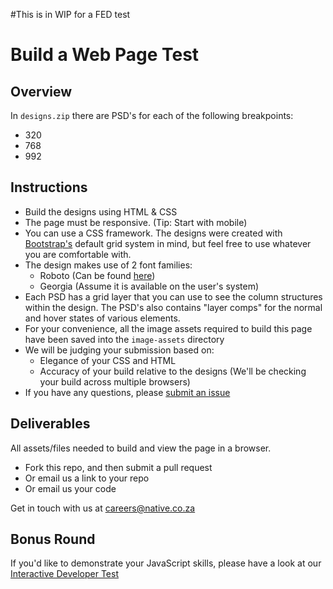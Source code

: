 #This is in WIP for a FED test

# Build a Web Page Test

## Overview

In `designs.zip` there are PSD's for each of the following breakpoints:

 - 320
 - 768
 - 992

## Instructions

 - Build the designs using HTML & CSS
 - The page must be responsive. (Tip: Start with mobile)
 - You can use a CSS framework. The designs were created with [Bootstrap's](http://getbootstrap.com/) default grid system in mind, but feel free to use whatever you are comfortable with.
 - The design makes use of 2 font families:
 	- Roboto (Can be found [here](https://www.google.com/fonts#UsePlace:use/Collection:Roboto))
 	- Georgia (Assume it is available on the user's system)
 - Each PSD has a grid layer that you can use to see the column structures within the design. The PSD's also contains "layer comps" for the normal and hover states of various elements.
 - For your convenience, all the image assets required to build this page have been saved into the `image-assets` directory
 - We will be judging your submission based on:
 	- Elegance of your CSS and HTML
 	- Accuracy of your build relative to the designs (We'll be checking your build across multiple browsers)
 - If you have any questions, please [submit an issue](https://github.com/NATIVEVML/frontend-dev-test/issues)

## Deliverables

All assets/files needed to build and view the page in a browser.

 - Fork this repo, and then submit a pull request
 - Or email us a link to your repo
 - Or email us your code

Get in touch with us at <careers@native.co.za>

## Bonus Round

If you'd like to demonstrate your JavaScript skills, please have a look at our [Interactive Developer Test](https://github.com/NATIVEVML/interactive-dev-test)
